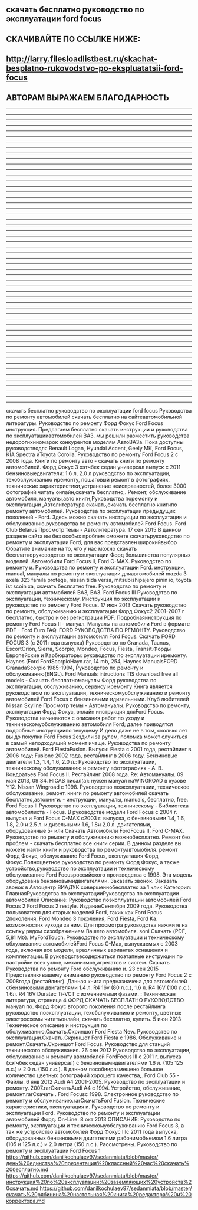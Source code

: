 скачать бесплатно руководство по эксплуатации ford focus
--------------------------------------------------
СКАЧИВАЙТЕ ПО ССЫЛКЕ НИЖЕ:
--------------------------------------------------
http://larry.filesloadlistbest.ru/skachat-besplatno-rukovodstvo-po-ekspluatatsii-ford-focus
--------------------------------------------------
АВТОРАМ ВЫРАЖАЕМ БЛАГОДАРНОСТЬ
--------------------------------------------------
--------------------------------------------------
--------------------------------------------------
--------------------------------------------------
--------------------------------------------------
--------------------------------------------------
--------------------------------------------------
--------------------------------------------------
--------------------------------------------------
--------------------------------------------------
--------------------------------------------------
--------------------------------------------------
--------------------------------------------------
--------------------------------------------------
--------------------------------------------------
--------------------------------------------------
--------------------------------------------------
--------------------------------------------------
--------------------------------------------------
--------------------------------------------------
--------------------------------------------------
--------------------------------------------------
--------------------------------------------------
--------------------------------------------------
--------------------------------------------------
--------------------------------------------------
--------------------------------------------------
--------------------------------------------------
--------------------------------------------------
--------------------------------------------------
--------------------------------------------------
--------------------------------------------------
--------------------------------------------------
--------------------------------------------------
--------------------------------------------------
--------------------------------------------------
--------------------------------------------------
--------------------------------------------------
--------------------------------------------------
--------------------------------------------------
--------------------------------------------------
--------------------------------------------------
--------------------------------------------------
--------------------------------------------------
--------------------------------------------------
--------------------------------------------------
--------------------------------------------------
--------------------------------------------------
--------------------------------------------------
--------------------------------------------------
--------------------------------------------------
--------------------------------------------------
--------------------------------------------------
--------------------------------------------------
--------------------------------------------------
скачать бесплатно руководство по эксплуатации ford focus Руководства по ремонту автомобилей скачать бесплатно на сайтеавтомобильной литературы. Руководство по ремонту Форд Фокус Ford Focus инструкция. Предлагаем бесплатно скачать инструкции и руководства по эксплуатацииавтомобилей ВАЗ.  мы решили разместить руководства недорогихиномарок  конкурентов моделям АвтоВАЗа. Пока доступны руководстводля Renault Logan, Hyundai Accent, Geely MK, Ford Focus, KIA Spectra иToyota Corolla. Руководство по ремонту Ford Focus 2 с 2008 года. Книги по ремонту авто - скачать книги по ремонту автомобилей. Форд Фокус 3 хэтчбек седан универсал выпуск с 2011 бензиновыедвигатели: 1.6 л, 2.0 л руководство по эксплуатации, техобслуживанию иремонту, пошаговый ремонт в фотографиях, технические характеристики,устранение неисправностей, более 3000 фотографий читать онлайн,скачать бесплатно,. Ремонт, обслуживание автомобиля, мануалы,авто книги,Руководства поремонту и эксплуатации ,Автолитература скачать,скачать бесплатно книгипо ремонту автомобилей. Руководства по эксплуатации предыдущих поколений - Ford. Здесь можно скачать инструкции по эксплуатации и обслуживанию,руководства по ремонту автомобилей Ford Focus. Ford Club Belarus  Просмотр темы - Автолитература. 17 сен 2015  В данном разделе сайта вы без особых проблем сможете скачатьруководство по ремонту и эксплуатации Ford, для вас представлен широкийвыбор  Обратите внимание на то, что у нас можно скачать бесплатноруководство по эксплуатации Форд большинства популярных моделей.
Автомобили Ford Focus II, Ford C-MAX. Руководство по ремонту и. Руководства по ремонту и эксплуатации Ford. инструкции, manual, мануалы по ремонту и эксплуатации дляавтомобилей mazda 3 axela 323 famila protege, nissan tiida versa, mitsubishipajero pinin io, toyota ist scoin xa, скачать бесплатно free. Руководство по ремонту и эксплуатации автомобилей ВАЗ, ВАЗ. Ford Focus III Руководство по эксплуатации, техническому. Инструкция по эксплуатации и руководство по ремонту Ford Focus. 17 июн 2013  Скачать руководство по ремонту, обслуживанию и эксплуатации Форд Фокус2 2001-2007 г бесплатно, быстро и без регистрации PDF. Подробнаяинструкция по ремонту Ford Focus II - мануал. Мануалы на автомобили Ford в формате PDF - Ford Euro FAQ. FORD РУКОВОДСТВА ПО РЕМОНТУ. Руководство по ремонту и эксплуатации автомобиля Ford Focus. Скачать FORD FOCUS 3 (с 2011 года выпуска) Руководство по
Granada, Taunus, EscortOrion, Sierra, Scorpio, Mondeo, Focus, Fiesta, Transit.Форды Европейские и  Карбюраторы: руководство по эксплуатации иремонту. Haynes (Ford  FordScorpioHayn.rar, 14 mb, 254, Haynes ManualsFORD GranadaScorpio 1985-1994, Руководство по ремонту и обслуживанию(ENGL). Ford Manuals intructions TIS download free all models - Скачать бесплатномануалы Форд руководства по эксплуатации, обслуживанию, сервису иремонту  Книга является руководством по эксплуатации, техническомуобслуживанию и ремонту автомобилей Ford Focus c бензиновыми идизельными. Клуб любителей Nissan Skyline  Просмотр темы - Автомануалы. Руководство по ремонту, эксплуатации Форд Фокус, онлайн инструкция дляFord Focus. Руководства начинаются с описания работ по уходу и техническомуобслуживанию автомобиля Ford; далее приводятся подробные инструкциипо текущему  И дело даже не в том, сколько лет вы до покупки Ford Focus 2ездили за рулем, поломка может случиться в самый неподходящий момент ичаще. Руководства по ремонту автомобилей. Ford FiestaFusion. Выпуск: Fiesta c 2001 года, рестайлинг в 2006 году; Fusionc 2002 года, рестайлинг в 2006 году. Бензиновые двигатели 1.3, 1.4, 1.6, 2.0 л.: Руководство по эксплуатации, техническому обслуживанию и ремонту вфотографиях - А. В. Кондратьев  Ford Focus II. Рестайлинг 2008 года. Re: Автомануалы. 09 май 2013, 09:34. HICAS писал(а): нужен мануал наWINGROAD в кузове Y12. Nissan Wingroad с 1998. Руководство поэксплуатации, техническое обслуживание, ремонт. книги по ремонту автомобилей скачать бесплатно,автокниги. - инструкции, мануалы, manuals, бесплатно, free. Ford Focus II Руководство по эксплуатации, техническому  -
Библиотека автомобилиста - Focus. В руководстве модели Ford Focus с 2004 г. выпуска и Ford Focus C-MAX с2003 г. выпуска, с бензиновыми 1.4, 1.6, 1.8, 2.0 и 2.5 л. и дизельными 1.6, 1.8и 2.0 л. двигателями, оборудованные 5- или  Скачать Автомобили FordFocus II, Ford C-MAX. Руководство по ремонту и обслуживанию можнобесплатно. Ремонт без проблем - скачать бесплатно все книги серии. В данном разделе вы можете найти книги и руководства по ремонтуавтомобиля. ремонт Форд Фокус, обслуживание Ford Focus, эксплуатация Форд Фокус.Полноцветное руководство по ремонту Форд Фокус, а также устройство,руководство по эксплуатации и техническому обслуживанию Ford Focusроссийского производства с 1998. Эта модель оборудована бензиновымидвигателями. Заказать звонок. Заказать звонок в Автоцентр ВИАДУК совершеннобесплатно за 1 клик  Категория: ГлавнаяРуководства по эксплуатацииРуководства по эксплуатации автомобилей  Описание: Руководство поэксплуатации автомобилей Ford Focus 2  Ford Focus 2 restyle. ИзданиеСентября 2009 года. Руководства пользователя для старых моделей Ford, таких как Ford Focus 2поколения, Ford Mondeo 3 поколения, Ford Fiesta, Ford Ka.  возможностях иуходе за ним. Для просмотра руководства нажмите на ссылку рядом сизображением Вашего автомобиля. soni  Скачать (PDF, 5,81 Мб).  MyFordTouch. Руководство по эксплуатации и техническому облуживанию автомобилейFord Focus C-Max, выпускаемых с 2003 года, включая все модели, вразличных вариантах оснащения и комплектации. В руководствесодержаться поэтапные инструкции по настройке всех узлов, механизмов,агрегатов и систем. Скачать Руководства по ремонту Ford обслуживанию и. 23 сен 2015  Представляю вашему вниманию руководство по ремонту Ford Focus 2 с 2008года (рестайлинг). Данная книга предназначена для автомобилей сбензиновыми двигателями 1.4 л. R4 16v (80 л.с.), 1.6 л. R4 16V (100 л.с.), 1.6л. R4 16V Duratec Ti-VCT с изменяемыми фазами. : Техническая литература, страница 4
ФОРД СКАЧАТЬ БЕСПЛАТНО РУКОВОДСТВО мануал по. Форд Фокус второго поколения после рестайлинга руководство поэксплуатации, техобслуживанию и ремонту, цветные электросхемы читатьонлайн, скачать бесплатно, купить. 5 июн 2013  Техническое описание и инструкция по обслуживанию.Скачать.Cкриншот Ford Fiesta New. Руководство по эксплуатации.Скачать.Cкриншот Ford Fiesta с 1986. Обслуживание и ремонт.Скачать.Cкриншот Ford Focus. Руководство для станций технического обслуживания. 26 сен 2012  Руководство по эксплуатации, обслуживанию и ремонту авомобилей FordFocus III с 2011 г. выпуска (хэтчбек  седан  универсал) с бензиновымидвигателями 1.6 л. (105  125 л.с.) и 2.0 л. (150 л.с.). В данном пособииразмещено большое количество цветных фотографий хорошего качества,. Ford Club 55 - Файлы. 6 янв 2012  Audi A4 2001-2005. Руководство по эксплуатации и ремонту. 2007.rarСкачатьAudi A4 с 1994. Устройство, обслуживание, ремонт.rarСкачать . Ford Focusс 1998. Электронное руководство по ремонту и обслуживанию.rarСкачатьFord Fusion. Технические характеристики, эксплуатация и. Руководство по ремонту и эксплуатации Ford. Руководство по ремонту и эксплуатации автомобилей Форд. On-Line. 8 окт 2013  ОПИСАНИЕ: Руководство по ремонту, эксплуатации и техническомуобслуживанию Ford Focus 3, а так же устройство автомобилей Форд Фокус IIIс 2011 года выпуска, оборудованных бензиновыми двигателями рабочимобъемом 1.6 литра (105 и 125 л.с.) и 2.0 литра (150 л.с.). Рассмотрены. Руководство по ремонту и эксплуатации Ford Focus 1
https://github.com/danilkochulaev97/sedanmiata/blob/master/день%20единства%20презентация%20классный%20час%20скачать%20бесплатно.md
https://github.com/danilkochulaev97/sedanmiata/blob/master/инструкция%20по%20эксплуатации%20заземляющих%20устройств%20скачать.md
https://github.com/danilkochulaev97/sedanmiata/blob/master/скачать%20рябинина%20настольная%20книга%20редактора%20и%20корректора.md